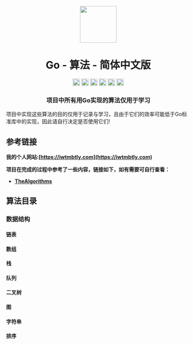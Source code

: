 <div align="center">
<!-- Title: -->
  <a href="https://github.com/TheAlgorithm-SimpleChinese/">
    <img src="https://my-git-hub-1302050737.cos.ap-beijing.myqcloud.com/Profile/plane-1828996.svg" height="100">
  </a>
    <h1><a">Go - 算法</a> - 简体中文版</h1>
<!-- Labels: -->
  <!-- First row: -->
  <a>
    <img src="https://img.shields.io/github/license/hopetree/izone" height="20" alt="Github Ready-to-Code">
  </a>
  <a>
    <img src="https://my-git-hub-1302050737.cos.ap-beijing.myqcloud.com/Profile/Go.svg" height="20" alt="Contributions Welcome">
  </a>
  <a>
    <img src="https://my-git-hub-1302050737.cos.ap-beijing.myqcloud.com/Profile/donate.svg" height="20" alt="Donate">
  </a>
  <img src="https://img.shields.io/github/repo-size/TheAlgorithms/Python.svg?label=Repo%20size&style=flat-square" height="20">
  <a>
    <img src="https://img.shields.io/github/workflow/status/hopetree/izone/Docker%20Image%20CI?logo=github" height="20" alt="Discord chat">
  </a>
  <a>
    <img src="https://img.shields.io/badge/Chat-Gitter-ff69b4.svg?label=Chat&logo=gitter&style=flat-square" height="20" alt="Gitter chat">
  </a>
  <!-- Second row: -->
  <br>
<!-- Short description: -->
  <h3>项目中所有用Go实现的算法仅用于学习</h3>
</div>


项目中实现这些算法的目的仅用于记录与学习，且由于它们的效率可能低于Go标准库中的实现，因此请自行决定是否使用它们!

## 参考链接

**我的个人网站:[https://iwtmbtly.com](https://iwtmbtly.com)**

**项目在完成的过程中参考了一些内容，链接如下，如有需要可自行查看：**

* **[TheAlgorithms](https://github.com/TheAlgorithms/Python)**

## 算法目录

### 数据结构

#### 链表

#### 数组

#### 栈

#### 队列

#### 二叉树

#### 图

#### 字符串

#### 排序





